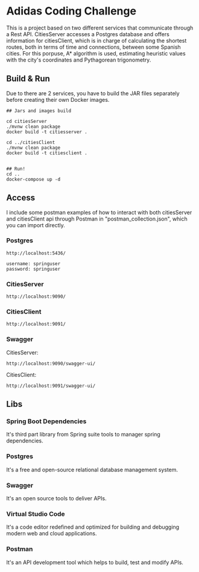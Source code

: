 # Adidas Coding Challenge

This is a project based on two different services that communicate through a Rest API. CitiesServer accesses a Postgres database and offers information for citiesClient, which is in charge of calculating the shortest routes, both in terms of time and connections, between some Spanish cities. For this porpuse, A* algorithm is used, estimating heuristic values with the city's coordinates and Pythagorean trigonometry.

## Build & Run

Due to there are 2 services, you have to build the JAR files separately before creating their own Docker images.

```
## Jars and images build

cd citiesServer
./mvnw clean package 
docker build -t citiesserver .

cd ../citiesClient
./mvnw clean package
docker build -t citiesclient .


## Run!
cd ..
docker-compose up -d
```

## Access
I include some postman examples of how to interact with both citiesServer and citiesClient api through Postman in "postman_collection.json", which you can import directly.

### Postgres
```
http://localhost:5436/

username: springuser
password: springuser
```

### CitiesServer
```
http://localhost:9090/
```

### CitiesClient
```
http://localhost:9091/
```

### Swagger
CitiesServer:
```
http://localhost:9090/swagger-ui/
```

CitiesClient:
```
http://localhost:9091/swagger-ui/
```

## Libs

### Spring Boot Dependencies
It's third part library from Spring suite tools to manager spring dependencies.

### Postgres
It's a free and open-source relational database management system.

### Swagger
It's an open source tools to deliver APIs.

### Virtual Studio Code
It's a code editor redefined and optimized for building and debugging modern web and cloud applications.

### Postman
It's an API development tool which helps to build, test and modify APIs.